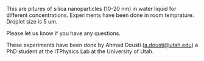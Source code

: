 This are pitures of silica nanoparticles  (10-20 nm) in water liquid for different concentrations.
Experiments have been done in room temprature.
Droplet size is 5 um.


Please let us know if you have any questions.

These experiments have been done by Ahmad Dousti (a.dousti@utah.edu) a PhD student at the ITPhysics Lab at the University of Utah.
